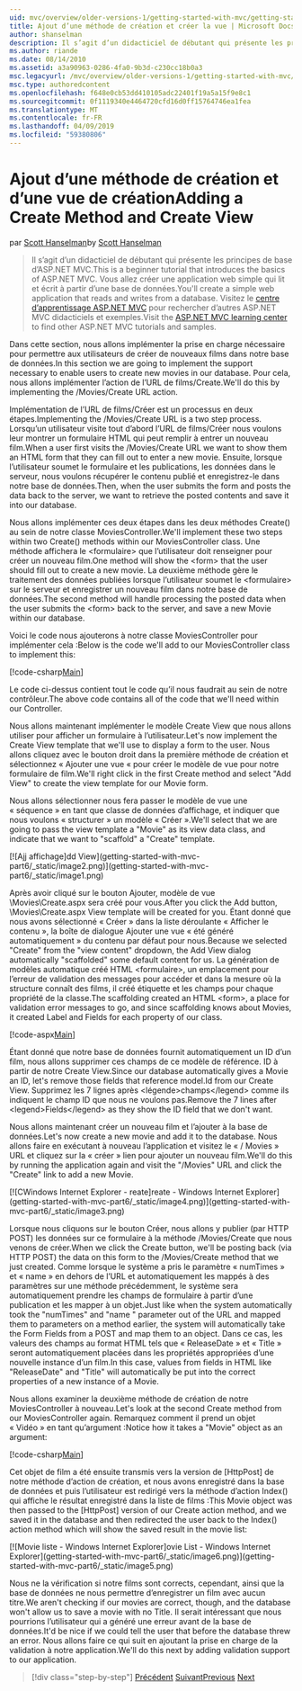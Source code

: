 ```yaml
---
uid: mvc/overview/older-versions-1/getting-started-with-mvc/getting-started-with-mvc-part6
title: Ajout d’une méthode de création et créer la vue | Microsoft Docs
author: shanselman
description: Il s’agit d’un didacticiel de débutant qui présente les principes de base d’ASP.NET MVC. Créer une application web simple qui lit et écrit à partir d’une base de données.
ms.author: riande
ms.date: 08/14/2010
ms.assetid: a3a90963-0286-4fa0-9b3d-c230cc18b0a3
msc.legacyurl: /mvc/overview/older-versions-1/getting-started-with-mvc/getting-started-with-mvc-part6
msc.type: authoredcontent
ms.openlocfilehash: f648e0cb53dd410105adc22401f19a5a15f9e8c1
ms.sourcegitcommit: 0f1119340e4464720cfd16d0ff15764746ea1fea
ms.translationtype: MT
ms.contentlocale: fr-FR
ms.lasthandoff: 04/09/2019
ms.locfileid: "59380806"
---
```

# <a name="adding-a-create-method-and-create-view"></a><span data-ttu-id="ca2a8-104">Ajout d’une méthode de création et d’une vue de création</span><span class="sxs-lookup"><span data-stu-id="ca2a8-104">Adding a Create Method and Create View</span></span>

<span data-ttu-id="ca2a8-105">par [Scott Hanselman](https://github.com/shanselman)</span><span class="sxs-lookup"><span data-stu-id="ca2a8-105">by [Scott Hanselman](https://github.com/shanselman)</span></span>

> <span data-ttu-id="ca2a8-106">Il s’agit d’un didacticiel de débutant qui présente les principes de base d’ASP.NET MVC.</span><span class="sxs-lookup"><span data-stu-id="ca2a8-106">This is a beginner tutorial that introduces the basics of ASP.NET MVC.</span></span> <span data-ttu-id="ca2a8-107">Vous allez créer une application web simple qui lit et écrit à partir d’une base de données.</span><span class="sxs-lookup"><span data-stu-id="ca2a8-107">You'll create a simple web application that reads and writes from a database.</span></span> <span data-ttu-id="ca2a8-108">Visitez le [centre d’apprentissage ASP.NET MVC](../../../index.md) pour rechercher d’autres ASP.NET MVC didacticiels et exemples.</span><span class="sxs-lookup"><span data-stu-id="ca2a8-108">Visit the [ASP.NET MVC learning center](../../../index.md) to find other ASP.NET MVC tutorials and samples.</span></span>


<span data-ttu-id="ca2a8-109">Dans cette section, nous allons implémenter la prise en charge nécessaire pour permettre aux utilisateurs de créer de nouveaux films dans notre base de données.</span><span class="sxs-lookup"><span data-stu-id="ca2a8-109">In this section we are going to implement the support necessary to enable users to create new movies in our database.</span></span> <span data-ttu-id="ca2a8-110">Pour cela, nous allons implémenter l’action de l’URL de films/Create.</span><span class="sxs-lookup"><span data-stu-id="ca2a8-110">We'll do this by implementing the /Movies/Create URL action.</span></span>

<span data-ttu-id="ca2a8-111">Implémentation de l’URL de films/Créer est un processus en deux étapes.</span><span class="sxs-lookup"><span data-stu-id="ca2a8-111">Implementing the /Movies/Create URL is a two step process.</span></span> <span data-ttu-id="ca2a8-112">Lorsqu’un utilisateur visite tout d’abord l’URL de films/Créer nous voulons leur montrer un formulaire HTML qui peut remplir à entrer un nouveau film.</span><span class="sxs-lookup"><span data-stu-id="ca2a8-112">When a user first visits the /Movies/Create URL we want to show them an HTML form that they can fill out to enter a new movie.</span></span> <span data-ttu-id="ca2a8-113">Ensuite, lorsque l’utilisateur soumet le formulaire et les publications, les données dans le serveur, nous voulons récupérer le contenu publié et enregistrez-le dans notre base de données.</span><span class="sxs-lookup"><span data-stu-id="ca2a8-113">Then, when the user submits the form and posts the data back to the server, we want to retrieve the posted contents and save it into our database.</span></span>

<span data-ttu-id="ca2a8-114">Nous allons implémenter ces deux étapes dans les deux méthodes Create() au sein de notre classe MoviesController.</span><span class="sxs-lookup"><span data-stu-id="ca2a8-114">We'll implement these two steps within two Create() methods within our MoviesController class.</span></span> <span data-ttu-id="ca2a8-115">Une méthode affichera le &lt;formulaire&gt; que l’utilisateur doit renseigner pour créer un nouveau film.</span><span class="sxs-lookup"><span data-stu-id="ca2a8-115">One method will show the &lt;form&gt; that the user should fill out to create a new movie.</span></span> <span data-ttu-id="ca2a8-116">La deuxième méthode gère le traitement des données publiées lorsque l’utilisateur soumet le &lt;formulaire&gt; sur le serveur et enregistrer un nouveau film dans notre base de données.</span><span class="sxs-lookup"><span data-stu-id="ca2a8-116">The second method will handle processing the posted data when the user submits the &lt;form&gt; back to the server, and save a new Movie within our database.</span></span>

<span data-ttu-id="ca2a8-117">Voici le code nous ajouterons à notre classe MoviesController pour implémenter cela :</span><span class="sxs-lookup"><span data-stu-id="ca2a8-117">Below is the code we'll add to our MoviesController class to implement this:</span></span>

[!code-csharp[Main](getting-started-with-mvc-part6/samples/sample1.cs)]

<span data-ttu-id="ca2a8-118">Le code ci-dessus contient tout le code qu’il nous faudrait au sein de notre contrôleur.</span><span class="sxs-lookup"><span data-stu-id="ca2a8-118">The above code contains all of the code that we'll need within our Controller.</span></span>

<span data-ttu-id="ca2a8-119">Nous allons maintenant implémenter le modèle Create View que nous allons utiliser pour afficher un formulaire à l’utilisateur.</span><span class="sxs-lookup"><span data-stu-id="ca2a8-119">Let's now implement the Create View template that we'll use to display a form to the user.</span></span> <span data-ttu-id="ca2a8-120">Nous allons cliquez avec le bouton droit dans la première méthode de création et sélectionnez « Ajouter une vue « pour créer le modèle de vue pour notre formulaire de film.</span><span class="sxs-lookup"><span data-stu-id="ca2a8-120">We'll right click in the first Create method and select "Add View" to create the view template for our Movie form.</span></span>

<span data-ttu-id="ca2a8-121">Nous allons sélectionner nous fera passer le modèle de vue une « séquence » en tant que classe de données d’affichage, et indiquer que nous voulons « structurer » un modèle « Créer ».</span><span class="sxs-lookup"><span data-stu-id="ca2a8-121">We'll select that we are going to pass the view template a "Movie" as its view data class, and indicate that we want to "scaffold" a "Create" template.</span></span>

[![A<span data-ttu-id="ca2a8-122">jj affichage]</span><span class="sxs-lookup"><span data-stu-id="ca2a8-122">dd View]</span></span>(getting-started-with-mvc-part6/_static/image2.png)](getting-started-with-mvc-part6/_static/image1.png)

<span data-ttu-id="ca2a8-123">Après avoir cliqué sur le bouton Ajouter, modèle de vue \Movies\Create.aspx sera créé pour vous.</span><span class="sxs-lookup"><span data-stu-id="ca2a8-123">After you click the Add button, \Movies\Create.aspx View template will be created for you.</span></span> <span data-ttu-id="ca2a8-124">Étant donné que nous avons sélectionné « Créer » dans la liste déroulante « Afficher le contenu », la boîte de dialogue Ajouter une vue « été généré automatiquement » du contenu par défaut pour nous.</span><span class="sxs-lookup"><span data-stu-id="ca2a8-124">Because we selected "Create" from the "view content" dropdown, the Add View dialog automatically "scaffolded" some default content for us.</span></span> <span data-ttu-id="ca2a8-125">La génération de modèles automatique créé HTML &lt;formulaire&gt;, un emplacement pour l’erreur de validation des messages pour accéder et dans la mesure où la structure connaît des films, il créé étiquette et les champs pour chaque propriété de la classe.</span><span class="sxs-lookup"><span data-stu-id="ca2a8-125">The scaffolding created an HTML &lt;form&gt;, a place for validation error messages to go, and since scaffolding knows about Movies, it created Label and Fields for each property of our class.</span></span>

[!code-aspx[Main](getting-started-with-mvc-part6/samples/sample2.aspx)]

<span data-ttu-id="ca2a8-126">Étant donné que notre base de données fournit automatiquement un ID d’un film, nous allons supprimer ces champs de ce modèle de référence. ID à partir de notre Create View.</span><span class="sxs-lookup"><span data-stu-id="ca2a8-126">Since our database automatically gives a Movie an ID, let's remove those fields that reference model.Id from our Create View.</span></span> <span data-ttu-id="ca2a8-127">Supprimez les 7 lignes après &lt;légende&gt;champs&lt;/legend&gt; comme ils indiquent le champ ID que nous ne voulons pas.</span><span class="sxs-lookup"><span data-stu-id="ca2a8-127">Remove the 7 lines after &lt;legend&gt;Fields&lt;/legend&gt; as they show the ID field that we don't want.</span></span>

<span data-ttu-id="ca2a8-128">Nous allons maintenant créer un nouveau film et l’ajouter à la base de données.</span><span class="sxs-lookup"><span data-stu-id="ca2a8-128">Let's now create a new movie and add it to the database.</span></span> <span data-ttu-id="ca2a8-129">Nous allons faire en exécutant à nouveau l’application et visitez le « / Movies » URL et cliquez sur la « créer » lien pour ajouter un nouveau film.</span><span class="sxs-lookup"><span data-stu-id="ca2a8-129">We'll do this by running the application again and visit the "/Movies" URL and click the "Create" link to add a new Movie.</span></span>

[![C<span data-ttu-id="ca2a8-130">Windows Internet Explorer - reate]</span><span class="sxs-lookup"><span data-stu-id="ca2a8-130">reate - Windows Internet Explorer]</span></span>(getting-started-with-mvc-part6/_static/image4.png)](getting-started-with-mvc-part6/_static/image3.png)

<span data-ttu-id="ca2a8-131">Lorsque nous cliquons sur le bouton Créer, nous allons y publier (par HTTP POST) les données sur ce formulaire à la méthode /Movies/Create que nous venons de créer.</span><span class="sxs-lookup"><span data-stu-id="ca2a8-131">When we click the Create button, we'll be posting back (via HTTP POST) the data on this form to the /Movies/Create method that we just created.</span></span> <span data-ttu-id="ca2a8-132">Comme lorsque le système a pris le paramètre « numTimes » et « name » en dehors de l’URL et automatiquement les mappés à des paramètres sur une méthode précédemment, le système sera automatiquement prendre les champs de formulaire à partir d’une publication et les mapper à un objet.</span><span class="sxs-lookup"><span data-stu-id="ca2a8-132">Just like when the system automatically took the "numTimes" and "name " parameter out of the URL and mapped them to parameters on a method earlier, the system will automatically take the Form Fields from a POST and map them to an object.</span></span> <span data-ttu-id="ca2a8-133">Dans ce cas, les valeurs des champs au format HTML tels que « ReleaseDate » et « Title » seront automatiquement placées dans les propriétés appropriées d’une nouvelle instance d’un film.</span><span class="sxs-lookup"><span data-stu-id="ca2a8-133">In this case, values from fields in HTML like "ReleaseDate" and "Title" will automatically be put into the correct properties of a new instance of a Movie.</span></span>

<span data-ttu-id="ca2a8-134">Nous allons examiner la deuxième méthode de création de notre MoviesController à nouveau.</span><span class="sxs-lookup"><span data-stu-id="ca2a8-134">Let's look at the second Create method from our MoviesController again.</span></span> <span data-ttu-id="ca2a8-135">Remarquez comment il prend un objet « Vidéo » en tant qu’argument :</span><span class="sxs-lookup"><span data-stu-id="ca2a8-135">Notice how it takes a "Movie" object as an argument:</span></span>

[!code-csharp[Main](getting-started-with-mvc-part6/samples/sample3.cs)]

<span data-ttu-id="ca2a8-136">Cet objet de film a été ensuite transmis vers la version de [HttpPost] de notre méthode d’action de création, et nous avons enregistré dans la base de données et puis l’utilisateur est redirigé vers la méthode d’action Index() qui affiche le résultat enregistré dans la liste de films :</span><span class="sxs-lookup"><span data-stu-id="ca2a8-136">This Movie object was then passed to the [HttpPost] version of our Create action method, and we saved it in the database and then redirected the user back to the Index() action method which will show the saved result in the movie list:</span></span>

[![M<span data-ttu-id="ca2a8-137">ovie liste - Windows Internet Explorer]</span><span class="sxs-lookup"><span data-stu-id="ca2a8-137">ovie List - Windows Internet Explorer]</span></span>(getting-started-with-mvc-part6/_static/image6.png)](getting-started-with-mvc-part6/_static/image5.png)

<span data-ttu-id="ca2a8-138">Nous ne la vérification si notre films sont corrects, cependant, ainsi que la base de données ne nous permettre d’enregistrer un film avec aucun titre.</span><span class="sxs-lookup"><span data-stu-id="ca2a8-138">We aren't checking if our movies are correct, though, and the database won't allow us to save a movie with no Title.</span></span> <span data-ttu-id="ca2a8-139">Il serait intéressant que nous pourrions l’utilisateur qui a généré une erreur avant de la base de données.</span><span class="sxs-lookup"><span data-stu-id="ca2a8-139">It'd be nice if we could tell the user that before the database threw an error.</span></span> <span data-ttu-id="ca2a8-140">Nous allons faire ce qui suit en ajoutant la prise en charge de la validation à notre application.</span><span class="sxs-lookup"><span data-stu-id="ca2a8-140">We'll do this next by adding validation support to our application.</span></span>

> [!div class="step-by-step"]
> <span data-ttu-id="ca2a8-141">[Précédent](getting-started-with-mvc-part5.md)
> [Suivant](getting-started-with-mvc-part7.md)</span><span class="sxs-lookup"><span data-stu-id="ca2a8-141">[Previous](getting-started-with-mvc-part5.md)
[Next](getting-started-with-mvc-part7.md)</span></span>

